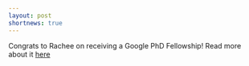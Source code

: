 ```yaml
---
layout: post
shortnews: true
---
```


Congrats to Rachee on receiving a Google PhD Fellowship! Read more about it [here](https://www.cics.umass.edu/news/singh-receives-2018-google-phd-fellowship)

